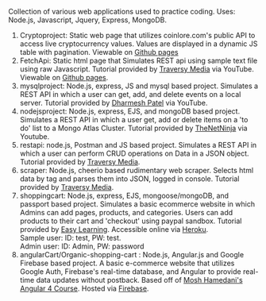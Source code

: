 Collection of various web applications used to practice coding.
 Uses: Node.js, Javascript, Jquery, Express, MongoDB.

 1. Cryptoproject: Static web page that utilizes coinlore.com's public API to access live cryptocurrency values. Values are displayed in a dynamic JS table with pagination. Viewable on [Github pages](https://mikeDPLe.github.io/Projects/cryptoproject/index.html)
 2. FetchApi: Static html page that Simulates REST api using sample text file using raw Javascript. Tutorial provided by [Traversy Media](https://www.youtube.com/watch?v=Oive66jrwBs) via YouTube. Viewable on [Github pages](https://mikedple.github.io/Projects/fetchapi/index.html).
 3. mysqlproject: Node.js, express, JS and mysql based project. Simulates a REST API in which a user can get, add, and delete events on a local server. Tutorial provided by [Dharmesh Patel](https://www.youtube.com/playlist?list=PLRfmxUfYVUp1ShQifYvvrRZKMxCPr00kd) via YouTube.
 4. nodejsproject: Node.js, express, EJS, and mongoDB based project. Simulates a REST API in which a user get, add or delete items on a 'to do' list to a Mongo Atlas Cluster. Tutorial provided by [TheNetNinja](https://www.youtube.com/playlist?list=PL4cUxeGkcC9gcy9lrvMJ75z9maRw4byYp) via Youtube.
 5. restapi: node.js, Postman and JS based project. Simulates a REST API in which a user can perform CRUD operations on Data in a JSON object. Tutorial provided by [Traversy Media](https://www.youtube.com/watch?v=_1xa8Bsho6A).
 6. scraper: Node.js, cheerio based rudimentary web scraper. Selects html data by tag and parses them into JSON, logged in console. Tutorial provided by [Traversy Media](https://www.youtube.com/watch?v=LoziivfAAjE).
 7. shoppingcart: Node.js, express, EJS, mongoose/mongoDB, and passport based project. Simulates a basic ecommerce website in which Admins can add pages, products, and categories. Users can add products to their cart and 'checkout' using paypal sandbox. Tutorial provided by [Easy Learning](https://www.youtube.com/watch?v=gFWfiGRJ_GI). Accessible online via [Heroku](https://morning-caverns-38364.herokuapp.com/).  
 Sample user: ID: test, PW: test.  
 Admin user: ID: Admin, PW: password
 8. angularCart/Organic-shopping-cart : Node.js, Angular.js and Google Firebase based project. A basic e-commerce website that utilizes Google Auth, Firebase's real-time database, and Angular to provide real-time data updates without postback. Based off of [Mosh Hamedani's Angular 4 Course](https://codewithmosh.com/p/angular-master-class). 
 Hosted via [Firebase](https://shopping-cart-8a210.web.app/).







